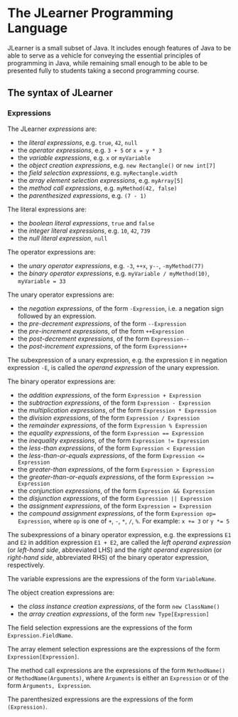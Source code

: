 # The JLearner Programming Language

JLearner is a small subset of Java. It includes enough features of Java to be
able to serve as a vehicle for conveying the essential principles of
programming in Java, while remaining small enough to be able to be presented
fully to students taking a second programming course.

## The syntax of JLearner

### Expressions

The JLearner *expressions* are:
- the *literal expressions*, e.g. `true`, `42`, `null`
- the *operator expressions*, e.g. `3 + 5` or `x = y * 3`
- the *variable expressions*, e.g. `x` or `myVariable`
- the *object creation expressions*, e.g. `new Rectangle()` or `new int[7]`
- the *field selection expressions*, e.g. `myRectangle.width`
- the *array element selection expressions*, e.g. `myArray[5]`
- the *method call expressions*, e.g. `myMethod(42, false)`
- the *parenthesized expressions*, e.g. `(7 - 1)`

The literal expressions are:
- the *boolean literal expressions*, `true` and `false`
- the *integer literal expressions*, e.g. `10`, `42`, `739`
- the *null literal expression*, `null`

The operator expressions are:
- the *unary operator expressions*, e.g. `-3`, `++x`, `y--`, `-myMethod(77)`
- the *binary operator expressions*, e.g. `myVariable / myMethod(10)`, `myVariable = 33`

The unary operator expressions are:
- the *negation expressions*, of the form `-Expression`, i.e. a negation sign followed by an expression.
- the *pre-decrement expressions*, of the form `--Expression`
- the *pre-increment expressions*, of the form `++Expression`
- the *post-decrement expressions*, of the form `Expression--`
- the *post-increment expressions*, of the form `Expression++`

The subexpression of a unary expression, e.g. the expression `E` in negation expression `-E`, is called the *operand expression* of the unary expression.

The binary operator expressions are:
- the *addition expressions*, of the form `Expression + Expression`
- the *subtraction expressions*, of the form `Expression - Expression`
- the *multiplication expressions*, of the form `Expression * Expression`
- the *division expressions*, of the form `Expression / Expression`
- the *remainder expressions*, of the form `Expression % Expression`
- the *equality expressions*, of the form `Expression == Expression`
- the *inequality expressions*, of the form `Expression != Expression`
- the *less-than expressions*, of the form `Expression < Expression`
- the *less-than-or-equals expressions*, of the form `Expression <= Expression`
- the *greater-than expressions*, of the form `Expression > Expression`
- the *greater-than-or-equals expressions*, of the form `Expression >= Expression`
- the *conjunction expressions*, of the form `Expression && Expression`
- the *disjunction expressions*, of the form `Expression || Expression`
- the *assignment expressions*, of the form `Expression = Expression`
- the *compound assignment expressions*, of the form `Expression op= Expression`, where `op` is one of `+`, `-`, `*`, `/`, `%`. For example: `x += 3` or `y *= 5`

The subexpressions of a binary operator expression, e.g. the expressions `E1` and `E2` in addition expression `E1 + E2`, are called the *left operand expression* (or *left-hand side*, abbreviated LHS) and the *right operand expression* (or *right-hand side*, abbreviated RHS) of the binary operator expression, respectively.

The variable expressions are the expressions of the form `VariableName`.

The object creation expressions are:
- the *class instance creation expressions*, of the form `new ClassName()`
- the *array creation expressions*, of the form `new Type[Expression]`

The field selection expressions are the expressions of the form `Expression.FieldName`.

The array element selection expressions are the expressions of the form `Expression[Expression]`.

The method call expressions are the expressions of the form `MethodName()` or `MethodName(Arguments)`, where `Arguments` is either an `Expression` or of the form `Arguments, Expression`.

The parenthesized expressions are the expressions of the form `(Expression)`.

